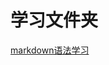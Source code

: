 # 学习文件夹

[markdown语法学习][markdown url]




[markdown url]:"https://github.com/a124779683/blog/blob/master/study/markdown%20practice.md" ("markdown语法学习")

